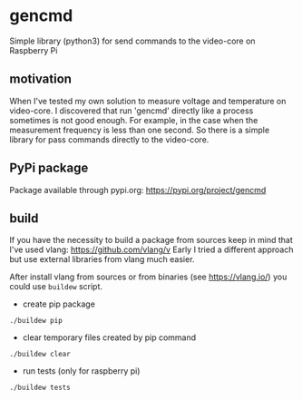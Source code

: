 # gencmd
Simple library (python3) for send commands to the video-core on Raspberry Pi

## motivation
When I've tested my own solution to measure voltage and temperature on video-core. I discovered that run 'gencmd' directly like a process sometimes is not good enough. For example, in the case when the measurement frequency is less than one second. So there is a simple library for pass commands directly to the video-core.

## PyPi package
Package available through pypi.org: https://pypi.org/project/gencmd

## build
If you have the necessity to build a package from sources keep in mind that I've used vlang: https://github.com/vlang/v
Early I tried a different approach but use external libraries from vlang much easier.

After install vlang from sources or from binaries (see https://vlang.io/) you could use `buildew` script.

- create pip package
```
./buildew pip
```

- clear temporary files created by pip command
```
./buildew clear
```

- run tests (only for raspberry pi)
```
./buildew tests
```
